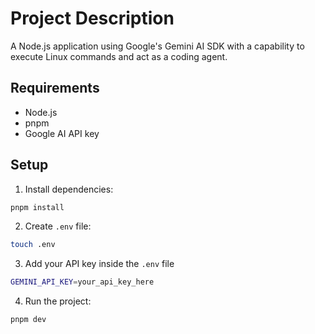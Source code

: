 # Project Description

A Node.js application using Google's Gemini AI SDK with a capability to execute Linux commands and act as a coding agent.

## Requirements

- Node.js
- pnpm
- Google AI API key

## Setup

1. Install dependencies:
```bash
pnpm install
```

2. Create `.env` file:
```bash
touch .env
```

3. Add your API key inside the `.env` file
```bash
GEMINI_API_KEY=your_api_key_here
```

4. Run the project:
```bash
pnpm dev
```
